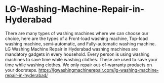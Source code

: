 # LG-Washing-Machine-Repair-in-Hyderabad
There are many types of washing machines where we can choose our choice, here are the types of a Front-load washing machine, Top-load washing machine, semi-automatic, and Fully-automatic washing machine. LG Washing Machine Repair in Hyderabad washing machines are mandatory gadgets in every household. Every person is using washing machines to save time while washing clothes. These are used to save your time while washing clothes. We only repair out-of-warranty products on your doorsteps. https://lgwashingmachinerepair.com/lg-washing-machine-repair-in-hyderabad/

